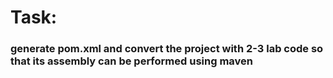 # Task:

### generate pom.xml and convert the project with 2-3 lab code so that its assembly can be performed using maven
